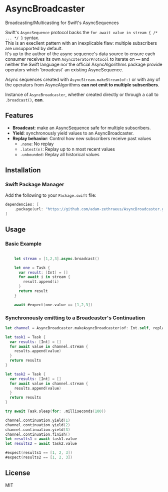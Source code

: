 # AsyncBroadcaster

Broadcasting/Multicasting for Swift's AsyncSequences

Swift's `AsyncSequence` protocol backs the `for await value in stream { /* ... */ }` syntax.  
This is an execllent pattern with an inexplicable flaw: multiple subscribers are unsupported by default.  
It's up to the author of the async sequence's data source to ensure each consumer receives its own `AsyncIteratorProtocol` to iterate on — and neither the Swift language nor the official AsyncAlgorithms package provide operators which 'broadcast' an existing AsyncSequence.

Async sequences created with `AsyncStream.makeStream(of:)` or with any of the operators from AsyncAlgorithms **can not emit to multiple subscribers**.

Instance of `AsyncBroadcaster`, whether created directly or through a call to `.broadcast()`, **can**.

## Features

- **Broadcast**: make an AsyncSequence safe for multiple subscribers.
- **Yield**: synchronously yield values to an AsyncBroadcaster.
- **Replay behavior**: Control how new subscribers receive past values
  - `.none`: No replay
  - `.latest(n)`: Replay up to n most recent values
  - `.unbounded`: Replay all historical values

## Installation

### Swift Package Manager

Add the following to your `Package.swift` file:

```swift
dependencies: [
    .package(url: "https://github.com/adam-zethraeus/AsyncBroadcaster.git", from: "0.0.1")
]
```

## Usage

### Basic Example

```swift

    let stream = [1,2,3].async.broadcast()

    let one = Task {
      var result: [Int] = []
      for await i in stream {
        result.append(i)
      }
      return result
    }

    await #expect(one.value == [1,2,3])
```

### Synchronously emitting to a Broadcaster's Continuation 

```swift
let channel = AsyncBroadcaster.makeAsyncBroadcaster(of: Int.self, replaying: .latest(3))

let task1 = Task {
  var results: [Int] = []
  for await value in channel.stream {
    results.append(value)
  }
  return results
}

let task2 = Task {
  var results: [Int] = []
  for await value in channel.stream {
    results.append(value)
  }
  return results
}

try await Task.sleep(for: .milliseconds(100))

channel.continuation.yield(1)
channel.continuation.yield(2)
channel.continuation.yield(3)
channel.continuation.finish()
let results1 = await task1.value
let results2 = await task2.value

#expect(results1 == [1, 2, 3])
#expect(results2 == [1, 2, 3])
```

## License

MIT
